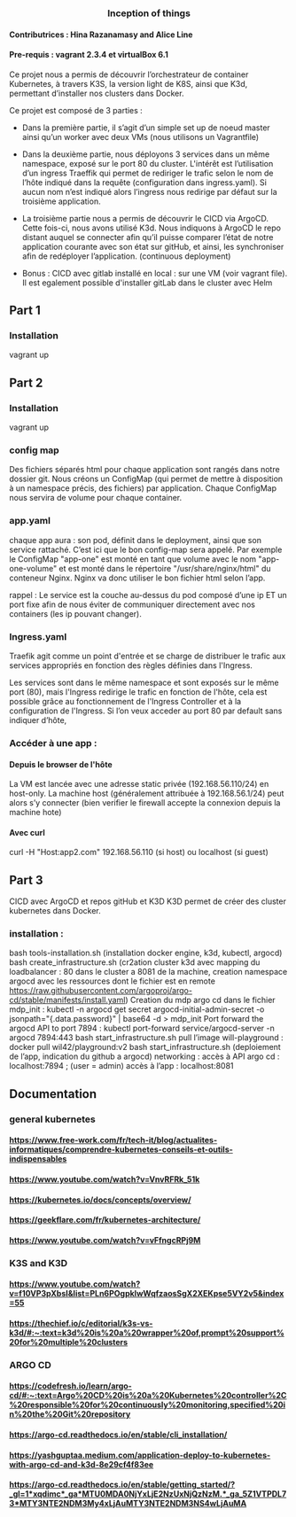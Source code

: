 <h3 align="center">Inception of things</h3>

<!-- ABOUT THE PROJECT -->
#### Contributrices : Hina Razanamasy and Alice Line
#### Pre-requis : vagrant 2.3.4 et virtualBox 6.1

Ce projet nous a permis de découvrir l’orchestrateur de container Kubernetes, à travers K3S, la version light de K8S, ainsi que K3d, permettant d’installer nos clusters dans Docker.

Ce projet est composé de 3 parties :
- Dans la première partie, il s’agit d’un simple set up de noeud master ainsi qu’un worker avec deux VMs (nous utilisons un Vagrantfile)
- Dans la deuxième partie, nous déployons 3 services dans un même namespace, exposé sur le port 80 du cluster. L'intérêt est l’utilisation d’un ingress Traeffik qui permet de rediriger le trafic selon le nom de l’hôte indiqué dans la requête (configuration dans ingress.yaml). Si aucun nom n’est indiqué alors l’ingress nous redirige par défaut sur la troisième application.
- La troisième partie nous a permis de découvrir le CICD via ArgoCD. Cette fois-ci, nous avons utilisé K3d. Nous indiquons à ArgoCD le repo distant auquel se connecter afin qu’il puisse comparer l’état de notre application courante avec son état sur gitHub, et ainsi, les synchroniser afin de redéployer l’application. (continuous deployment) 

- Bonus : CICD avec gitlab installé en local : sur une VM (voir vagrant file). Il est egalement possible d'installer gitLab dans le cluster avec Helm 

<!-- GETTING STARTED -->

## Part 1
### Installation
vagrant up

## Part 2

### Installation
vagrant up

### config map
Des fichiers séparés html pour chaque application sont rangés dans notre dossier git. Nous créons un ConfigMap (qui permet de mettre à disposition à un namespace précis, des fichiers) par application. Chaque ConfigMap nous servira de volume pour chaque container.

### app.yaml
chaque app aura : 
son pod, définit dans le deployment, ainsi que son service rattaché.
C’est ici que le bon config-map sera appelé. 
Par exemple le ConfigMap "app-one" est monté en tant que volume avec le nom "app-one-volume" et est monté dans le répertoire "/usr/share/nginx/html" du conteneur Nginx. Nginx va donc utiliser le bon fichier html selon l’app.

rappel : Le service est la couche au-dessus du pod composé d’une ip ET un port fixe afin de nous éviter de communiquer directement avec nos containers (les ip pouvant changer).

### Ingress.yaml
Traefik agit comme un point d'entrée et se charge de distribuer le trafic aux services appropriés en fonction des règles définies dans l'Ingress.

Les services sont dans le même namespace et sont exposés sur le même port (80), mais l'Ingress redirige le trafic en fonction de l'hôte, cela est possible grâce au fonctionnement de l'Ingress Controller et à la configuration de l'Ingress. Si l’on veux acceder au port 80 par default sans indiquer d’hôte, 

### Accéder à une app : 
#### Depuis le browser de l'hôte
La VM est lancée avec une adresse static privée (192.168.56.110/24) en host-only. La machine host (généralement attribuée à 192.168.56.1/24) peut alors s’y connecter (bien verifier le firewall accepte la connexion depuis la machine hote)

#### Avec curl 
curl -H "Host:app2.com" 192.168.56.110 (si host) ou localhost (si guest)



## Part 3
CICD avec ArgoCD et repos gitHub et K3D
K3D permet de créer des cluster kubernetes dans Docker. 

### installation : 
bash tools-installation.sh (installation docker engine, k3d, kubectl, argocd)
bash create_infrastructure.sh (cr2ation cluster k3d avec mapping du loadbalancer : 80 dans le cluster a 8081 de la machine, creation namespace argocd avec les ressources dont le fichier est en remote https://raw.githubusercontent.com/argoproj/argo-cd/stable/manifests/install.yaml)
Creation du mdp argo cd dans le fichier mdp_init :  kubectl -n argocd get secret argocd-initial-admin-secret -o jsonpath="{.data.password}" | base64 -d > mdp_init
Port forward the argocd API to port 7894 :  kubectl port-forward service/argocd-server -n argocd 7894:443
bash start_infrastructure.sh
pull l’image will-playground : docker pull wil42/playground:v2
bash start_infrastructure.sh (deploiement de l’app, indication du github a argocd)
networking : 
accès à API argo cd : localhost:7894 ; (user = admin)
accès à l’app : localhost:8081

## Documentation
### general kubernetes
#### https://www.free-work.com/fr/tech-it/blog/actualites-informatiques/comprendre-kubernetes-conseils-et-outils-indispensables
#### https://www.youtube.com/watch?v=VnvRFRk_51k
#### https://kubernetes.io/docs/concepts/overview/
#### https://geekflare.com/fr/kubernetes-architecture/
#### https://www.youtube.com/watch?v=vFfngcRPj9M

### K3S and K3D 
#### https://www.youtube.com/watch?v=f10VP3pXbsI&list=PLn6POgpklwWqfzaosSgX2XEKpse5VY2v5&index=55
#### https://thechief.io/c/editorial/k3s-vs-k3d/#:~:text=k3d%20is%20a%20wrapper%20of,prompt%20support%20for%20multiple%20clusters

### ARGO CD
#### https://codefresh.io/learn/argo-cd/#:~:text=Argo%20CD%20is%20a%20Kubernetes%20controller%2C%20responsible%20for%20continuously%20monitoring,specified%20in%20the%20Git%20repository
#### https://argo-cd.readthedocs.io/en/stable/cli_installation/ 
#### https://yashguptaa.medium.com/application-deploy-to-kubernetes-with-argo-cd-and-k3d-8e29cf4f83ee
#### https://argo-cd.readthedocs.io/en/stable/getting_started/?_gl=1*xqdimc*_ga*MTU0MDA0NjYxLjE2NzUxNjQzNzM.*_ga_5Z1VTPDL73*MTY3NTE2NDM3My4xLjAuMTY3NTE2NDM3NS4wLjAuMA

